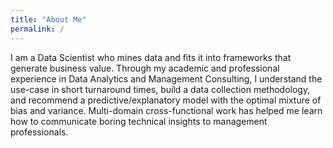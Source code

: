 ```yaml
---
title: "About Me"
permalink: /
---
```


I am a Data Scientist who mines data and fits it into frameworks that generate business value. Through my academic and professional experience in Data Analytics and Management Consulting, I understand the use-case in short turnaround times, build a data collection methodology, and recommend a predictive/explanatory model with the optimal mixture of bias and variance. Multi-domain cross-functional work has helped me learn how to communicate boring technical insights to management professionals.

<script>
    let Strengths = document.getElementById('Strengths').getContext('2d');

    // Global Options
    Chart.defaults.global.defaultFontFamily = 'Lato';
    Chart.defaults.global.defaultFontSize = 18;
    Chart.defaults.global.defaultFontColor = '#777';

    let strengthsChart = new Chart(Strengths, {
      type:'doughnut', // bar, horizontalBar, pie, line, doughnut, radar, polarArea
      data:{
        labels:['Data Collection', 'Data Mining', 'Machine Learning', 'Hypothesis Testing', 'Data Visualization', 'Management Consulting'],
        datasets:[{
          label:false,
          data:[
            99,
            95,
            93,
            90,
            85,
            74
          ],
          backgroundColor:[
            'rgba(255, 99, 132, 0.6)',
            'rgba(54, 162, 235, 0.6)',
            'rgba(255, 206, 86, 0.6)',
            'rgba(75, 192, 192, 0.6)',
            'rgba(153, 102, 255, 0.6)',
            'rgba(255, 159, 64, 0.6)',
            'rgba(255, 99, 132, 0.6)'
          ],
          borderWidth:1,
          borderColor:'#777',
          hoverBorderWidth:3,
          hoverBorderColor:'#000'
        }]
      },
      options:{
        title:{
          display:true,
          text:'Strengths',
          fontSize:20
        },
        legend:{
          display:true,
          position:'top',
          labels:{
            fontColor:'#000'
          }
        },
        layout:{
          padding:{
            left:5,
            right:5,
            bottom:5,
            top:5
          }
        },
        tooltips:{
          enabled:true
        }
      }
    });
  </script>
